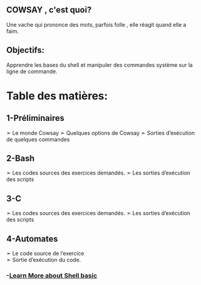 ## COWSAY , c'est quoi?
Une vache qui prononce des mots, parfois folle , elle réagit quand elle a faim.

## Objectifs:
Apprendre les bases du shell et manipuler des commandes système sur la ligne de commande.
 
# Table des matières: 
 
## 1-Préliminaires 
 ➣ Le monde Cowsay 
 ➣ Quelques options de Cowsay 
 ➣ Sorties d’exécution de quelques commandes 
  
## 2-Bash 
  ➣ Les codes sources des exercices demandés. 
  ➣ Les sorties d’exécution des scripts 

 ## 3-C 
  ➣ Les codes sources des exercices demandés. 
  ➣ Les sorties d’exécution des scripts 
 
 ## 4-Automates 
  ➣ Le code source de l’exercice  
  ➣ Sortie d’exécution du code.  
 
 

 ### -[Learn More about Shell basic](https://gist.github.com/JugurtaO/6b2a6b30457ff4b5a665e00d8050c2e9)
 
 
 
 
 
 
 
 
